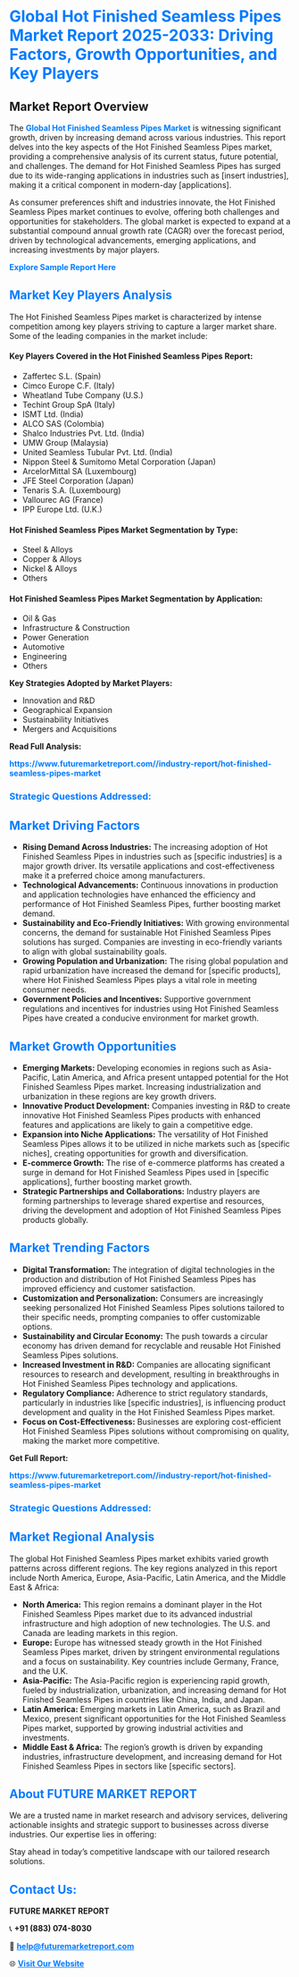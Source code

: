 <h1 style="color: #007BFF;">Global Hot Finished Seamless Pipes Market Report 2025-2033: Driving Factors, Growth Opportunities, and Key Players</h1>

<section id="overview">
<h2>Market Report Overview</h2>
<p>The <a href="https://www.futuremarketreport.com//industry-report/hot-finished-seamless-pipes-market" style="color: #007BFF; text-decoration: none;"><strong>Global Hot Finished Seamless Pipes Market</strong></a> is witnessing significant growth, driven by increasing demand across various industries. This report delves into the key aspects of the Hot Finished Seamless Pipes market, providing a comprehensive analysis of its current status, future potential, and challenges. The demand for Hot Finished Seamless Pipes has surged due to its wide-ranging applications in industries such as [insert industries], making it a critical component in modern-day [applications].</p>
<p>As consumer preferences shift and industries innovate, the Hot Finished Seamless Pipes market continues to evolve, offering both challenges and opportunities for stakeholders. The global market is expected to expand at a substantial compound annual growth rate (CAGR) over the forecast period, driven by technological advancements, emerging applications, and increasing investments by major players.</p>
</section>

<section id="overview">
<p><a href="https://www.futuremarketreport.com//request-sample/reportId=54028" style="color: #007BFF; text-decoration: none;"><strong>Explore Sample Report Here</strong></a></p>
</section>

<section id="key-players">
<h2 style="color: #007BFF;">Market Key Players Analysis</h2>
<p>The Hot Finished Seamless Pipes market is characterized by intense competition among key players striving to capture a larger market share. Some of the leading companies in the market include:</p>
<h4>Key Players Covered in the Hot Finished Seamless Pipes Report:</h4>
<ul><li>Zaffertec S.L. (Spain)</li><li>Cimco Europe C.F. (Italy)</li><li>Wheatland Tube Company (U.S.)</li><li>Techint Group SpA (Italy)</li><li>ISMT Ltd. (India)</li><li>ALCO SAS (Colombia)</li><li>Shalco Industries Pvt. Ltd. (India)</li><li>UMW Group (Malaysia)</li><li>United Seamless Tubular Pvt. Ltd. (India)</li><li>Nippon Steel &amp; Sumitomo Metal Corporation (Japan)</li><li>ArcelorMittal SA (Luxembourg)</li><li>JFE Steel Corporation (Japan)</li><li>Tenaris S.A. (Luxembourg)</li><li>Vallourec AG (France)</li><li>IPP Europe Ltd. (U.K.)</li></ul>
<h4>Hot Finished Seamless Pipes Market Segmentation by Type:</h4>
<ul><li>Steel &amp; Alloys</li><li>Copper &amp; Alloys</li><li>Nickel &amp; Alloys</li><li>Others</li></ul>

<h4>Hot Finished Seamless Pipes Market Segmentation by Application:</h4>
<ul><li>Oil &amp; Gas</li><li>Infrastructure &amp; Construction</li><li>Power Generation</li><li>Automotive</li><li>Engineering</li><li>Others</li></ul>
<p><strong>Key Strategies Adopted by Market Players:</strong></p>
<ul>
<li>Innovation and R&D</li>
<li>Geographical Expansion</li>
<li>Sustainability Initiatives</li>
<li>Mergers and Acquisitions</li>
</ul>
</section>

<section>
<p><strong>Read Full Analysis: </strong></p><a href="https://www.futuremarketreport.com//industry-report/hot-finished-seamless-pipes-market" style="color: #007BFF; text-decoration: none;"><strong>https://www.futuremarketreport.com//industry-report/hot-finished-seamless-pipes-market</strong></a>
<h3 style="color: #007BFF;">Strategic Questions Addressed:</h3>
</section>

<section id="driving-factors">
<h2 style="color: #007BFF;">Market Driving Factors</h2>
<ul>
<li><strong>Rising Demand Across Industries:</strong> The increasing adoption of Hot Finished Seamless Pipes in industries such as [specific industries] is a major growth driver. Its versatile applications and cost-effectiveness make it a preferred choice among manufacturers.</li>
<li><strong>Technological Advancements:</strong> Continuous innovations in production and application technologies have enhanced the efficiency and performance of Hot Finished Seamless Pipes, further boosting market demand.</li>
<li><strong>Sustainability and Eco-Friendly Initiatives:</strong> With growing environmental concerns, the demand for sustainable Hot Finished Seamless Pipes solutions has surged. Companies are investing in eco-friendly variants to align with global sustainability goals.</li>
<li><strong>Growing Population and Urbanization:</strong> The rising global population and rapid urbanization have increased the demand for [specific products], where Hot Finished Seamless Pipes plays a vital role in meeting consumer needs.</li>
<li><strong>Government Policies and Incentives:</strong> Supportive government regulations and incentives for industries using Hot Finished Seamless Pipes have created a conducive environment for market growth.</li>
</ul>
</section>

<section id="growth-opportunities">
<h2 style="color: #007BFF;">Market Growth Opportunities</h2>
<ul>
<li><strong>Emerging Markets:</strong> Developing economies in regions such as Asia-Pacific, Latin America, and Africa present untapped potential for the Hot Finished Seamless Pipes market. Increasing industrialization and urbanization in these regions are key growth drivers.</li>
<li><strong>Innovative Product Development:</strong> Companies investing in R&D to create innovative Hot Finished Seamless Pipes products with enhanced features and applications are likely to gain a competitive edge.</li>
<li><strong>Expansion into Niche Applications:</strong> The versatility of Hot Finished Seamless Pipes allows it to be utilized in niche markets such as [specific niches], creating opportunities for growth and diversification.</li>
<li><strong>E-commerce Growth:</strong> The rise of e-commerce platforms has created a surge in demand for Hot Finished Seamless Pipes used in [specific applications], further boosting market growth.</li>
<li><strong>Strategic Partnerships and Collaborations:</strong> Industry players are forming partnerships to leverage shared expertise and resources, driving the development and adoption of Hot Finished Seamless Pipes products globally.</li>
</ul>
</section>

<section id="trending-factors">
<h2 style="color: #007BFF;">Market Trending Factors</h2>
<ul>
<li><strong>Digital Transformation:</strong> The integration of digital technologies in the production and distribution of Hot Finished Seamless Pipes has improved efficiency and customer satisfaction.</li>
<li><strong>Customization and Personalization:</strong> Consumers are increasingly seeking personalized Hot Finished Seamless Pipes solutions tailored to their specific needs, prompting companies to offer customizable options.</li>
<li><strong>Sustainability and Circular Economy:</strong> The push towards a circular economy has driven demand for recyclable and reusable Hot Finished Seamless Pipes solutions.</li>
<li><strong>Increased Investment in R&D:</strong> Companies are allocating significant resources to research and development, resulting in breakthroughs in Hot Finished Seamless Pipes technology and applications.</li>
<li><strong>Regulatory Compliance:</strong> Adherence to strict regulatory standards, particularly in industries like [specific industries], is influencing product development and quality in the Hot Finished Seamless Pipes market.</li>
<li><strong>Focus on Cost-Effectiveness:</strong> Businesses are exploring cost-efficient Hot Finished Seamless Pipes solutions without compromising on quality, making the market more competitive.</li>
</ul>
</section>

<section>
<p><strong>Get Full Report: </strong></p><a href="https://www.futuremarketreport.com//industry-report/hot-finished-seamless-pipes-market" style="color: #007BFF; text-decoration: none;"><strong>https://www.futuremarketreport.com//industry-report/hot-finished-seamless-pipes-market</strong></a>
<h3 style="color: #007BFF;">Strategic Questions Addressed:</h3>
</section>


<section id="regional-analysis">
<h2 style="color: #007BFF;">Market Regional Analysis</h2>
<p>The global Hot Finished Seamless Pipes market exhibits varied growth patterns across different regions. The key regions analyzed in this report include North America, Europe, Asia-Pacific, Latin America, and the Middle East & Africa:</p>
<ul>
<li><strong>North America:</strong> This region remains a dominant player in the Hot Finished Seamless Pipes market due to its advanced industrial infrastructure and high adoption of new technologies. The U.S. and Canada are leading markets in this region.</li>
<li><strong>Europe:</strong> Europe has witnessed steady growth in the Hot Finished Seamless Pipes market, driven by stringent environmental regulations and a focus on sustainability. Key countries include Germany, France, and the U.K.</li>
<li><strong>Asia-Pacific:</strong> The Asia-Pacific region is experiencing rapid growth, fueled by industrialization, urbanization, and increasing demand for Hot Finished Seamless Pipes in countries like China, India, and Japan.</li>
<li><strong>Latin America:</strong> Emerging markets in Latin America, such as Brazil and Mexico, present significant opportunities for the Hot Finished Seamless Pipes market, supported by growing industrial activities and investments.</li>
<li><strong>Middle East & Africa:</strong> The region’s growth is driven by expanding industries, infrastructure development, and increasing demand for Hot Finished Seamless Pipes in sectors like [specific sectors].</li>
</ul>
</section>

<footer>
<h2 style="color: #007BFF;">About FUTURE MARKET REPORT</h2>
<p>We are a trusted name in market research and advisory services, delivering actionable insights and strategic support to businesses across diverse industries. Our expertise lies in offering:</p>

<p>Stay ahead in today’s competitive landscape with our tailored research solutions.</p>

<h2 style="color: #007BFF;">Contact Us:</h2>
<p><strong>FUTURE MARKET REPORT</strong></p>
<p>📞 <strong>+91 (883) 074-8030</strong></p>
<p>📧 <strong><a href="mailto:help@futuremarketreport.com" style="color: #007BFF;">help@futuremarketreport.com</a></strong></p>
<p>🌐 <strong><a href="https://www.futuremarketreport.com/" style="color: #007BFF;">Visit Our Website</a></strong></p>
</footer>